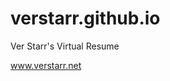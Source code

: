 verstarr.github.io
==================

Ver Starr's Virtual Resume

<a href="https://www.verstarr.net">www.verstarr.net</a>
